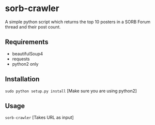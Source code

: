 # sorb-crawler
A simple python script which returns the top 10 posters in a SORB Forum thread and their post count.

## Requirements ##
* beautifulSoup4
* requests
* python2 only

## Installation ##
``sudo python setup.py install``
[Make sure you are using python2]

## Usage ##
``sorb-crawler``
[Takes URL as input]
